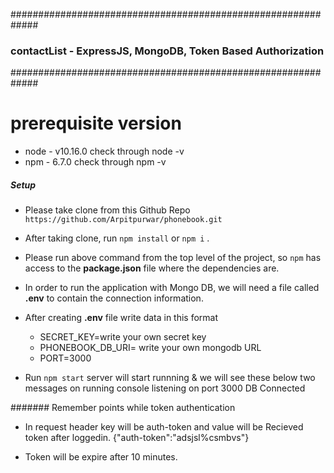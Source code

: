 #############################################################
###   contactList - ExpressJS, MongoDB, Token Based Authorization  ###
#############################################################

# prerequisite version
- node - v10.16.0  check through node -v 
- npm - 6.7.0  check through npm -v

##### Setup
- Please take clone from this Github Repo `https://github.com/Arpitpurwar/phonebook.git`
- After taking clone, run `npm install` or `npm i` .
- Please run above command from the top level of the project, so ``npm`` has access to
    the **package.json** file where the dependencies are. 
- In order to run the application with Mongo DB, we will need a file called **.env**
    to contain the connection information.
- After creating **.env** file write data in this format
    - SECRET_KEY=write your own secret key
    - PHONEBOOK_DB_URI= write your own mongodb URL
    - PORT=3000

- Run `npm start` server will start runnning & we will see these below two messages on running console
listening on port 3000
DB Connected


####### Remember points while token authentication
- In request header key will be auth-token and value will be Recieved token after loggedin.
{"auth-token":"adsjsl%csmbvs"}

- Token will be expire after 10 minutes.
